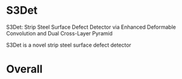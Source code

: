 # S3Det
S3Det: Strip Steel Surface Defect Detector via Enhanced Deformable Convolution and Dual Cross-Layer Pyramid

S3Det is a novel strip steel surface defect detector 

# Overall
